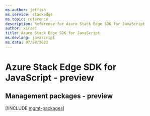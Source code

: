 ```yaml
---
ms.author: jeffish
ms.service: stackedge
ms.topic: reference
description: Reference for Azure Stack Edge SDK for JavaScript
author: xirzec
title: Azure Stack Edge SDK for JavaScript
ms.devlang: javascript
ms.data: 07/28/2022
---
```

# Azure Stack Edge SDK for JavaScript - preview

## Management packages - preview
[!INCLUDE [mgmt-packages](stack-edge-mgmt-index.md)]
